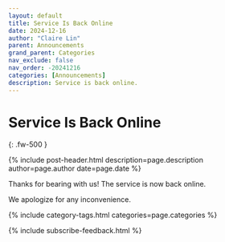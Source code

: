```yaml
---
layout: default
title: Service Is Back Online
date: 2024-12-16
author: "Claire Lin"
parent: Announcements
grand_parent: Categories
nav_exclude: false
nav_order: -20241216
categories: [Announcements]
description: Service is back online.
---
```


# Service Is Back Online
{: .fw-500 }

{% include post-header.html
  description=page.description
  author=page.author
  date=page.date
%}

Thanks for bearing with us! The service is now back online.

We apologize for any inconvenience.

{% include category-tags.html categories=page.categories %}

{% include subscribe-feedback.html %}